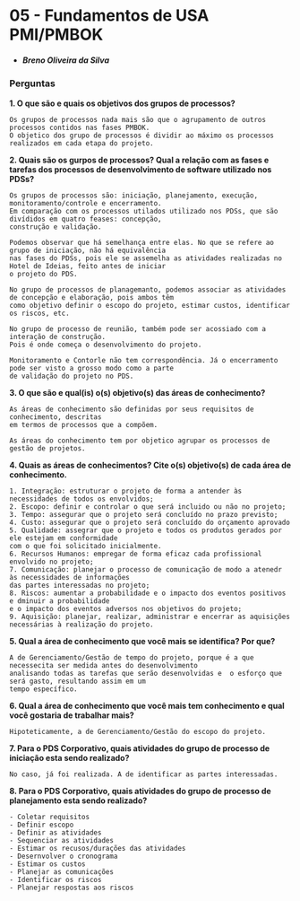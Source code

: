 # 05 - Fundamentos de USA PMI/PMBOK
- ##### Breno Oliveira da Silva


### Perguntas

**1. O que são e quais os objetivos dos grupos de processos?**
```
Os grupos de processos nada mais são que o agrupamento de outros processos contidos nas fases PMBOK.
O objetico dos grupo de processos é dividir ao máximo os processos realizados em cada etapa do projeto.
```

**2. Quais são os gurpos de processos? Qual a relação com as fases e tarefas dos processos de desenvolvimento de software utilizado nos PDSs?**
```
Os grupos de processos são: iniciação, planejamento, execução, monitoramento/controle e encerramento.
Em comparação com os processos utilados utilizado nos PDSs, que são divídidos em quatro feases: concepção, 
construção e validação.

Podemos observar que há semelhança entre elas. No que se refere ao grupo de iniciação, não há equivalência 
nas fases do PDSs, pois ele se assemelha as atividades realizadas no Hotel de Ideias, feito antes de iniciar 
o projeto do PDS.

No grupo de processos de planagemanto, podemos associar as atividades de concepção e elaboração, pois ambos têm 
como objetivo definir o escopo do projeto, estimar custos, identificar os riscos, etc.

No grupo de processo de reunião, também pode ser acossiado com a interação de construção.
Pois é onde começa o desenvolvimento do projeto.

Monitoramento e Contorle não tem correspondência. Já o encerramento pode ser visto a grosso modo como a parte 
de validação do projeto no PDS.
```

**3. O que são e qual(is) o(s) objetivo(s) das áreas de conhecimento?**
```
As áreas de conhecimento são definidas por seus requisitos de conhecimento, descritas
em termos de processos que a compõem.

As áreas do conhecimento tem por objetico agrupar os processos de gestão de projetos. 
```

**4. Quais as áreas de conhecimentos? Cite o(s) objetivo(s) de cada área de conhecimento.**
```
1. Integração: estruturar o projeto de forma a antender às necessidades de todos os envolvidos;
2. Escopo: definir e controlar o que será incluido ou não no projeto;
3. Tempo: assegurar que o projeto será concluído no prazo previsto;
4. Custo: assegurar que o projeto será concluído do orçamento aprovado
5. Qualidade: assegrar que o projeto e todos os produtos gerados por ele estejam em conformidade
com o que foi solicitado inicialmente.
6. Recursos Humanos: empregar de forma eficaz cada profissional envolvido no projeto;
7. Comunicação: planejar o processo de comunicação de modo a atenedr às necessidades de informações 
das partes interessadas no projeto;
8. Riscos: aumentar a probabilidade e o impacto dos eventos positivos e dminuir a probabilidade
e o impacto dos eventos adversos nos objetivos do projeto;
9. Aquisição: planejar, realizar, administrar e encerrar as aquisições necessárias à realização do projeto.
```

**5. Qual a área de conhecimento que você mais se identifica? Por que?**
```
A de Gerenciamento/Gestão de tempo do projeto, porque é a que necessecita ser medida antes do desenvolvimento
analisando todas as tarefas que serão desenvolvidas e  o esforço que será gasto, resultando assim em um
tempo específico.
```

**6. Qual a área de conhecimento que você mais tem conhecimento e qual você gostaria de trabalhar mais?**
```
Hipoteticamente, a de Gerenciamento/Gestão do escopo do projeto.
```

**7. Para o PDS Corporativo, quais atividades do grupo de processo de iniciação esta sendo realizado?**
```
No caso, já foi realizada. A de identificar as partes interessadas.
```

**8. Para o PDS Corporativo, quais atividades do grupo de processo de planejamento esta sendo realizado?**
```
- Coletar requisitos
- Definir escopo
- Definir as atividades
- Sequenciar as atividades
- Estimar os recusos/durações das atividades
- Desernvolver o cronograma
- Estimar os custos
- Planejar as comunicações
- Identificar os riscos
- Planejar respostas aos riscos
```
